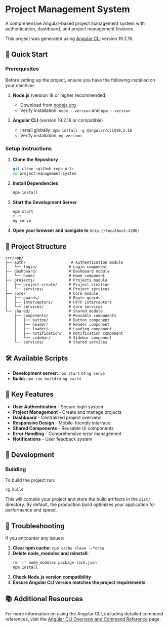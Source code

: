 # Project Management System

A comprehensive Angular-based project management system with authentication, dashboard, and project management features.

This project was generated using [Angular CLI](https://github.com/angular/angular-cli) version 19.2.16.

## 🚀 Quick Start

### Prerequisites

Before setting up the project, ensure you have the following installed on your machine:

1. **Node.js** (version 18 or higher recommended)
   - Download from [nodejs.org](https://nodejs.org/)
   - Verify installation: `node --version` and `npm --version`

2. **Angular CLI** (version 19.2.16 or compatible)
   - Install globally: `npm install -g @angular/cli@19.2.16`
   - Verify installation: `ng version`

### Setup Instructions

1. **Clone the Repository**
   ```bash
   git clone <github-repo-url>
   cd project-management-system
   ```

2. **Install Dependencies**
   ```bash
   npm install
   ```

3. **Start the Development Server**
   ```bash
   npm start
   # or
   ng serve
   ```

4. **Open your browser and navigate to** `http://localhost:4200/`

## 📁 Project Structure

```
src/app/
├── auth/                    # Authentication module
│   └── login/              # Login component
├── dashboard/              # Dashboard module
│   └── home/               # Home component
├── projects/               # Projects module
│   ├── project-create/     # Project creation
│   └── services/           # Project services
├── core/                   # Core module
│   ├── guards/             # Route guards
│   ├── interceptors/       # HTTP interceptors
│   └── services/           # Core services
└── shared/                 # Shared module
    ├── components/         # Reusable components
    │   ├── button/         # Button component
    │   ├── header/         # Header component
    │   ├── loader/         # Loading component
    │   ├── notification/   # Notification component
    │   └── sidebar/        # Sidebar component
    └── services/           # Shared services
```

## 🛠️ Available Scripts

- **Development server:** `npm start` or `ng serve`
- **Build:** `npm run build` or `ng build`


## 🎯 Key Features

- **User Authentication** - Secure login system
- **Project Management** - Create and manage projects
- **Dashboard** - Centralized project overview
- **Responsive Design** - Mobile-friendly interface
- **Shared Components** - Reusable UI components
- **Error Handling** - Comprehensive error management
- **Notifications** - User feedback system

## 🔧 Development

### Building

To build the project run:

```bash
ng build
```

This will compile your project and store the build artifacts in the `dist/` directory. By default, the production build optimizes your application for performance and speed.

## 🐛 Troubleshooting

If you encounter any issues:

1. **Clear npm cache:** `npm cache clean --force`
2. **Delete node_modules and reinstall:** 
   ```bash
   rm -rf node_modules package-lock.json
   npm install
   ```
3. **Check Node.js version compatibility**
4. **Ensure Angular CLI version matches the project requirements**

## 📚 Additional Resources

For more information on using the Angular CLI, including detailed command references, visit the [Angular CLI Overview and Command Reference](https://angular.dev/tools/cli) page.
